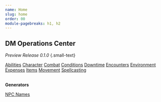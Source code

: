 ```yaml
---
name: Home
slug: home
order: 00
module-pagebreaks: h1, h2
---
```

## DM Operations Center
*Preview Release 0.1.0* {.small-text}

<div id="menu-container">
    <a href="abilities">Abilities</a>
    <a href="character">Character</a>
    <a href="combat">Combat</a>
    <a href="conditions">Conditions</a>
    <a href="downtime">Downtime</a>
    <a href="encounters">Encounters</a>
    <a href="environment">Environment</a>
    <a href="expenses">Expenses</a>
    <a href="items">Items</a>
    <a href="movement">Movement</a>
    <a href="spellcasting">Spellcasting</a>
</div>
<br/>

**Generators**
<div id="menu-container">
    <a href="character-name-generator">NPC Names</a>
</div>


